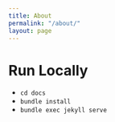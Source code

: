 ```yaml
---
title: About
permalink: "/about/"
layout: page
---
```


# Run Locally
- `cd docs`
- `bundle install`
- `bundle exec jekyll serve`